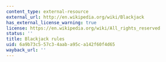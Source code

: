 ```yaml
---
content_type: external-resource
external_url: http://en.wikipedia.org/wiki/Blackjack
has_external_license_warning: true
license: https://en.wikipedia.org/wiki/All_rights_reserved
status: ''
title: Blackjack rules
uid: 6a9b73c5-57c3-4aab-a95c-a142f60f4d65
wayback_url: ''
---
```


